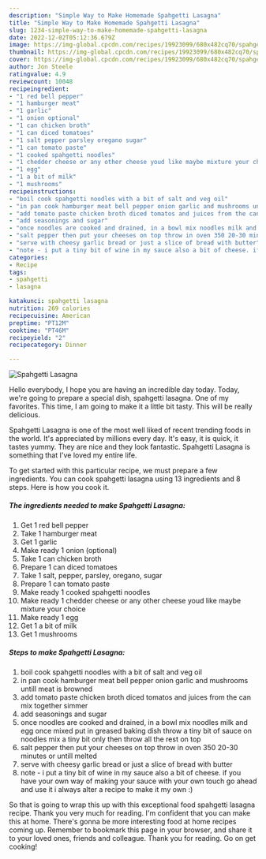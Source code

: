 ```yaml
---
description: "Simple Way to Make Homemade Spahgetti Lasagna"
title: "Simple Way to Make Homemade Spahgetti Lasagna"
slug: 1234-simple-way-to-make-homemade-spahgetti-lasagna
date: 2022-12-02T05:12:36.679Z
image: https://img-global.cpcdn.com/recipes/19923099/680x482cq70/spahgetti-lasagna-recipe-main-photo.jpg
thumbnail: https://img-global.cpcdn.com/recipes/19923099/680x482cq70/spahgetti-lasagna-recipe-main-photo.jpg
cover: https://img-global.cpcdn.com/recipes/19923099/680x482cq70/spahgetti-lasagna-recipe-main-photo.jpg
author: Jon Steele
ratingvalue: 4.9
reviewcount: 10048
recipeingredient:
- "1 red bell pepper"
- "1 hamburger meat"
- "1 garlic"
- "1 onion optional"
- "1 can chicken broth"
- "1 can diced tomatoes"
- "1 salt pepper parsley oregano sugar"
- "1 can tomato paste"
- "1 cooked spahgetti noodles"
- "1 chedder cheese or any other cheese youd like maybe mixture your choice"
- "1 egg"
- "1 a bit of milk"
- "1 mushrooms"
recipeinstructions:
- "boil cook spahgetti noodles with a bit of salt and veg oil"
- "in pan cook hamburger meat bell pepper onion garlic and mushrooms untill meat is browned"
- "add tomato paste chicken broth diced tomatos and juices from the can mix together simmer"
- "add seasonings and sugar"
- "once noodles are cooked and drained, in a bowl mix noodles milk and egg once mixed put in greased baking dish throw a tiny bit of sauce on noodles mix a tiny bit only then throw all the rest on top"
- "salt pepper then put your cheeses on top throw in oven 350 20-30 minutes or untill melted"
- "serve with cheesy garlic bread or just a slice of bread with butter"
- "note - i put a tiny bit of wine in my sauce also a bit of cheese. if you have your own way of making your sauce with your own touch go ahead and use it i always alter a recipe to make it my own :)"
categories:
- Recipe
tags:
- spahgetti
- lasagna

katakunci: spahgetti lasagna 
nutrition: 269 calories
recipecuisine: American
preptime: "PT12M"
cooktime: "PT46M"
recipeyield: "2"
recipecategory: Dinner

---
```



![Spahgetti Lasagna](https://img-global.cpcdn.com/recipes/19923099/680x482cq70/spahgetti-lasagna-recipe-main-photo.jpg)

Hello everybody, I hope you are having an incredible day today. Today, we're going to prepare a special dish, spahgetti lasagna. One of my favorites. This time, I am going to make it a little bit tasty. This will be really delicious.



Spahgetti Lasagna is one of the most well liked of recent trending foods in the world. It's appreciated by millions every day. It's easy, it is quick, it tastes yummy. They are nice and they look fantastic. Spahgetti Lasagna is something that I've loved my entire life.


To get started with this particular recipe, we must prepare a few ingredients. You can cook spahgetti lasagna using 13 ingredients and 8 steps. Here is how you cook it.

<!--inarticleads1-->

##### The ingredients needed to make Spahgetti Lasagna:

1. Get 1 red bell pepper
1. Take 1 hamburger meat
1. Get 1 garlic
1. Make ready 1 onion (optional)
1. Take 1 can chicken broth
1. Prepare 1 can diced tomatoes
1. Take 1 salt, pepper, parsley, oregano, sugar
1. Prepare 1 can tomato paste
1. Make ready 1 cooked spahgetti noodles
1. Make ready 1 chedder cheese or any other cheese youd like maybe mixture your choice
1. Make ready 1 egg
1. Get 1 a bit of milk
1. Get 1 mushrooms




<!--inarticleads2-->

##### Steps to make Spahgetti Lasagna:

1. boil cook spahgetti noodles with a bit of salt and veg oil
1. in pan cook hamburger meat bell pepper onion garlic and mushrooms untill meat is browned
1. add tomato paste chicken broth diced tomatos and juices from the can mix together simmer
1. add seasonings and sugar
1. once noodles are cooked and drained, in a bowl mix noodles milk and egg once mixed put in greased baking dish throw a tiny bit of sauce on noodles mix a tiny bit only then throw all the rest on top
1. salt pepper then put your cheeses on top throw in oven 350 20-30 minutes or untill melted
1. serve with cheesy garlic bread or just a slice of bread with butter
1. note - i put a tiny bit of wine in my sauce also a bit of cheese. if you have your own way of making your sauce with your own touch go ahead and use it i always alter a recipe to make it my own :)




So that is going to wrap this up with this exceptional food spahgetti lasagna recipe. Thank you very much for reading. I'm confident that you can make this at home. There's gonna be more interesting food at home recipes coming up. Remember to bookmark this page in your browser, and share it to your loved ones, friends and colleague. Thank you for reading. Go on get cooking!
